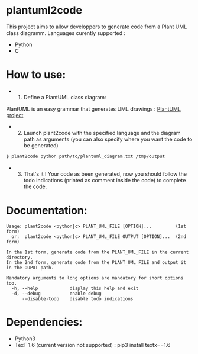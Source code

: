 # plantuml2code
This project aims to allow developpers to generate code from a Plant UML class diagramm.
Languages curently supported :
  - Python
  - C

# How to use:

- 1) Define a PlantUML class diagram:

 PlantUML is an easy grammar that generates UML drawings : [PlantUML project](http://plantuml.com/class-diagram)

- 2) Launch plant2code with the specified language and the diagram path as arguments (you can also specify where you want the code to be generated)
```sh
$ plant2code python path/to/plantuml_diagram.txt /tmp/output
```

- 3) That's it ! Your code as been generated, now you should follow the todo indications (printed as comment inside the code) to complete the code.

# Documentation:
```
Usage: plant2code <python|c> PLANT_UML_FILE [OPTION]...         (1st form)
  or:  plant2code <python|c> PLANT_UML_FILE OUTPUT [OPTION]...  (2nd form)

In the 1st form, generate code from the PLANT_UML_FILE in the current directory.
In the 2nd form, generate code from the PLANT_UML_FILE and output it in the OUPUT path.

Mandatory arguments to long options are mandatory for short options too.
  -h, --help            display this help and exit
  -d, --debug           enable debug
      --disable-todo    disable todo indications
```

# Dependencies:

* Python3
* TexT 1.6 (current version not supported) : pip3 install textx==1.6
